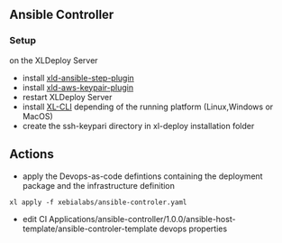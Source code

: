 ## Ansible Controller

### Setup
on the XLDeploy Server
* install [xld-ansible-step-plugin](https://github.com/xebialabs-community/xld-ansible-step-plugin/releases/download/v1.1.0-rc.7/xld-ansible-step-plugin-1.1.0-rc.7.xldp)
* install [xld-aws-keypair-plugin](./plugins/xld-aws-keypair-plugin-0.0.1.jar)
* restart XLDeploy Server
* install [XL-CLI](https://dist.xebialabs.com/public/xl-cli/9.6.2/) depending of the running platform (Linux,Windows or MacOS)
* create the ssh-keypari directory in xl-deploy installation folder

## Actions
* apply the Devops-as-code defintions containing the deployment package
  and the infrastructure definition

```
xl apply -f xebialabs/ansible-controler.yaml
``` 
* edit CI Applications/ansible-controller/1.0.0/ansible-host-template/ansible-controler-template devops properties



